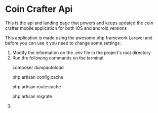 <h1><strong>Coin Crafter Api</strong></h1>

<p>This is the api and landing page that powers and keeps updated the coin crafter mobile application for both IOS and android versions</p>

<p>This application is made using the awesome php framework Laravel and before you can use it you need to change some settings:</p>

<ol>
    <li>Modify the information on the .env file in the project's root directory</li>
    <li>Run the following commands on the terminal:
        <p>composer dumpautoload</p>
        <p>php artisan config:cache</p>
        <p>php artisan route:cache</p>
        <p>php artisan migrate</p>
    <li>
</ol>
